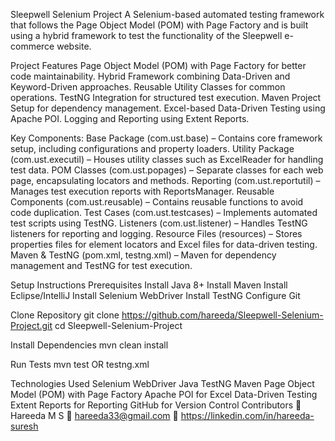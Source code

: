 Sleepwell Selenium Project
A Selenium-based automated testing framework that follows the Page Object Model (POM) with Page Factory and is built using a hybrid framework to test the functionality of the Sleepwell e-commerce website.

Project Features
Page Object Model (POM) with Page Factory for better code maintainability.
Hybrid Framework combining Data-Driven and Keyword-Driven approaches.
Reusable Utility Classes for common operations.
TestNG Integration for structured test execution.
Maven Project Setup for dependency management.
Excel-based Data-Driven Testing using Apache POI.
Logging and Reporting using Extent Reports.

Key Components:
Base Package (com.ust.base) – Contains core framework setup, including configurations and property loaders.
Utility Package (com.ust.executil) – Houses utility classes such as ExcelReader for handling test data.
POM Classes (com.ust.popages) – Separate classes for each web page, encapsulating locators and methods.
Reporting (com.ust.reportutil) – Manages test execution reports with ReportsManager.
Reusable Components (com.ust.reusable) – Contains reusable functions to avoid code duplication.
Test Cases (com.ust.testcases) – Implements automated test scripts using TestNG.
Listeners (com.ust.listener) – Handles TestNG listeners for reporting and logging.
Resource Files (resources) – Stores properties files for element locators and Excel files for data-driven testing.
Maven & TestNG (pom.xml, testng.xml) – Maven for dependency management and TestNG for test execution.

Setup Instructions
Prerequisites
Install Java 8+
Install Maven
Install Eclipse/IntelliJ
Install Selenium WebDriver
Install TestNG
Configure Git

Clone Repository
git clone https://github.com/hareeda/Sleepwell-Selenium-Project.git
cd Sleepwell-Selenium-Project

Install Dependencies
mvn clean install

Run Tests
mvn test
OR
testng.xml

Technologies Used
Selenium WebDriver
Java
TestNG
Maven
Page Object Model (POM) with Page Factory
Apache POI for Excel Data-Driven Testing
Extent Reports for Reporting
GitHub for Version Control
Contributors
👤 Hareeda M S
📧 hareeda33@gmail.com
🔗 https://linkedin.com/in/hareeda-suresh

